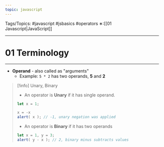 ```yaml
---
topic: javascript
---
```

Tags/Topics: #javascript #jsbasics #operators
∗:[[01 Javascript|JavaScript]] 

---
# 01 Terminology

--- 

- __Operand__ - also called as "arguments"
	- Example: `5 * 2` has two operands, __5__ and __2__

>[!info] Unary, Binary
> - An operator is __Unary__ if it has single operand.
> ```javascript
> let x = 1;
> 
> x = -x
> alert( x ); // -1, unary negation was applied
> ```
> 
> - An operator is __Binary__ if it has two operands
> ```javascript
> let x = 1, y = 3;
> alert( y - x ); // 2, binary minus subtracts values
> ```



